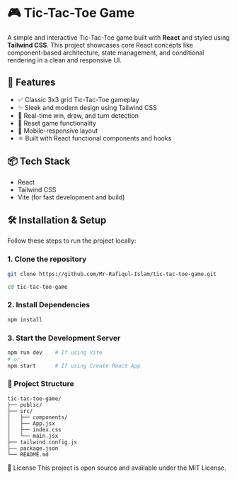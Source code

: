 # 🎮 Tic-Tac-Toe Game

A simple and interactive Tic-Tac-Toe game built with **React** and styled using **Tailwind CSS**. This project showcases core React concepts like component-based architecture, state management, and conditional rendering in a clean and responsive UI.

## 🚀 Features

- ✅ Classic 3x3 grid Tic-Tac-Toe gameplay
- ✨ Sleek and modern design using Tailwind CSS
- 🧠 Real-time win, draw, and turn detection
- 🔄 Reset game functionality
- 📱 Mobile-responsive layout
- ⚛️ Built with React functional components and hooks

## 📦 Tech Stack

- React
- Tailwind CSS
- Vite (for fast development and build)

## 🛠️ Installation & Setup

Follow these steps to run the project locally:

### 1. Clone the repository

```bash
git clone https://github.com/Mr-Rafiqul-Islam/tic-tac-toe-game.git

cd tic-tac-toe-game
```
### 2. Install Dependencies

```bash
npm install
```
### 3. Start the Development Server
```bash
npm run dev    # If using Vite
# or
npm start      # If using Create React App
```
### 📁 Project Structure
```pgsql
tic-tac-toe-game/
├── public/
├── src/
│   ├── components/
│   ├── App.jsx
│   ├── index.css
│   └── main.jsx
├── tailwind.config.js
├── package.json
└── README.md
```

📄 License
This project is open source and available under the MIT License.

